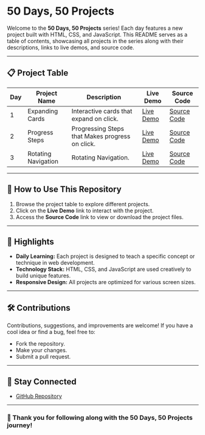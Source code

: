 # 50 Days, 50 Projects

Welcome to the **50 Days, 50 Projects** series! Each day features a new project built with HTML, CSS, and JavaScript. This README serves as a table of contents, showcasing all projects in the series along with their descriptions, links to live demos, and source code.

---

## 📋 **Project Table**
| **Day** | **Project Name**      | **Description**                              | **Live Demo**           | **Source Code**                                              |
|---------|-----------------------|----------------------------------------------|-------------------------|-------------------------------------------------------------|
| 1       | Expanding Cards       | Interactive cards that expand on click.      | [Live Demo](https://vrushaliuphade.github.io/50-Projects-In-50-Days/Project%2001/index.html)          | [Source Code](./Project%2001/) |
| 2       | Progress Steps       | Progressing Steps that Makes progress on click.      | [Live Demo](https://vrushaliuphade.github.io/50-Projects-In-50-Days/Project%2002/index.html)          | [Source Code](./Project%2002/) |
| 3       | Rotating Navigation       | Rotating Navigation.      | [Live Demo](https://vrushaliuphade.github.io/50-Projects-In-50-Days/Project%2003/index.html)          | [Source Code](./Project%2003/) |
---

## 📜 **How to Use This Repository**
1. Browse the project table to explore different projects.
2. Click on the **Live Demo** link to interact with the project.
3. Access the **Source Code** link to view or download the project files.

---

## 🎉 **Highlights**
- **Daily Learning:** Each project is designed to teach a specific concept or technique in web development.
- **Technology Stack:** HTML, CSS, and JavaScript are used creatively to build unique features.
- **Responsive Design:** All projects are optimized for various screen sizes.

---

## 🛠️ **Contributions**
Contributions, suggestions, and improvements are welcome! If you have a cool idea or find a bug, feel free to:
- Fork the repository.
- Make your changes.
- Submit a pull request.

---

## 🔗 **Stay Connected**
- [GitHub Repository](https://github.com/VrushaliUphade/50-Projects-In-50-Days)

---

### 🙌 Thank you for following along with the 50 Days, 50 Projects journey!
